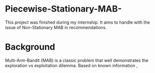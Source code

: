 # Piecewise-Stationary-MAB-
This project was finished during my internship. It aims to handle with the issue of Non-Stationary MAB in recommendations.

# Background 
Multi-Arm-Bandit (MAB) is a classic problem that well demonstrates the exploration vs exploitation dilemma. Based on known information ,
